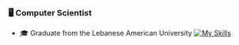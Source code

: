 ### 🖥 Computer Scientist 
- 🎓 Graduate from the Lebanese American University
  [![My Skills](https://skillicons.dev/icons?i=js,html,css,wasm)](https://skillicons.dev)
<!--
**Kaysium/kaysium** is a ✨ _special_ ✨ repository because its `README.md` (this file) appears on your GitHub profile.

Here are some ideas to get you started:

- 🔭 I’m currently working on ...
- 🌱 I’m currently learning ...
- 👯 I’m looking to collaborate on ...
- 🤔 I’m looking for help with ...
- 💬 Ask me about ...
- 📫 How to reach me: ...
- 😄 Pronouns: ...
- ⚡ Fun fact: ...
-->
